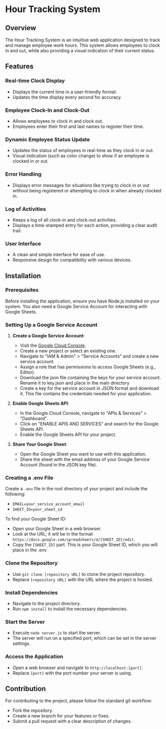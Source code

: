 
# Hour Tracking System

## Overview
The Hour Tracking System is an intuitive web application designed to track and manage employee work hours. This system allows employees to clock in and out, while also providing a visual indication of their current status.

## Features

### Real-time Clock Display
- Displays the current time in a user-friendly format.
- Updates the time display every second for accuracy.

### Employee Clock-In and Clock-Out
- Allows employees to clock in and clock out.
- Employees enter their first and last names to register their time.

### Dynamic Employee Status Update
- Updates the status of employees in real-time as they clock in or out.
- Visual indication (such as color change) to show if an employee is clocked in or out.

### Error Handling
- Displays error messages for situations like trying to clock in or out without being registered or attempting to clock in when already clocked in.

### Log of Activities
- Keeps a log of all clock-in and clock-out activities.
- Displays a time-stamped entry for each action, providing a clear audit trail.

### User Interface
- A clean and simple interface for ease of use.
- Responsive design for compatibility with various devices.

## Installation

### Prerequisites
Before installing the application, ensure you have Node.js installed on your system. You also need a Google Service Account for interacting with Google Sheets.

### Setting Up a Google Service Account
1. **Create a Google Service Account**:
   - Visit the [Google Cloud Console](https://console.cloud.google.com/).
   - Create a new project or select an existing one.
   - Navigate to "IAM & Admin" > "Service Accounts" and create a new service account.
   - Assign a role that has permissions to access Google Sheets (e.g., Editor).
   - Download the json file containing the keys for your service account. Rename it to key.json and place in the main directory
   - Create a key for the service account in JSON format and download it. This file contains the credentials needed for your application.

2. **Enable Google Sheets API**:
   - In the Google Cloud Console, navigate to "APIs & Services" > "Dashboard".
   - Click on "ENABLE APIS AND SERVICES" and search for the Google Sheets API.
   - Enable the Google Sheets API for your project.

3. **Share Your Google Sheet**:
   - Open the Google Sheet you want to use with this application.
   - Share the sheet with the email address of your Google Service Account (found in the JSON key file).

### Creating a .env File
Create a `.env` file in the root directory of your project and include the following:
- `EMAIL=your_service_account_email`
- `SHEET_ID=your_sheet_id`

To find your Google Sheet ID:
- Open your Google Sheet in a web browser.
- Look at the URL; it will be in the format `https://docs.google.com/spreadsheets/d/[SHEET_ID]/edit`.
- Copy the `[SHEET_ID]` part. This is your Google Sheet ID, which you will place in the .env

### Clone the Repository
- Use `git clone [repository URL]` to clone the project repository.
- Replace `[repository URL]` with the URL where the project is hosted.

### Install Dependencies
- Navigate to the project directory.
- Run `npm install` to install the necessary dependencies.

### Start the Server
- Execute `node server.js` to start the server.
- The server will run on a specified port, which can be set in the server settings.

### Access the Application
- Open a web browser and navigate to `http://localhost:[port]`.
- Replace `[port]` with the port number your server is using.

## Contribution
For contributing to the project, please follow the standard git workflow:
- Fork the repository.
- Create a new branch for your features or fixes.
- Submit a pull request with a clear description of changes.
